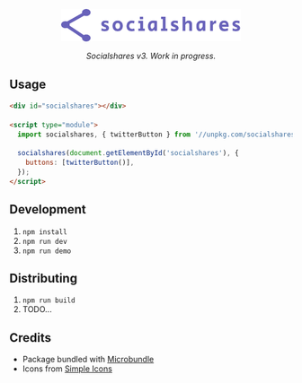 <p align="center">

  <img src="./assets/logo.svg" alt="Socialshares" width="320" />

</p>

<p align="center"><i>Socialshares v3. Work in progress.</i></p>

## Usage

```html
<div id="socialshares"></div>

<script type="module">
  import socialshares, { twitterButton } from '//unpkg.com/socialshares';

  socialshares(document.getElementById('socialshares'), {
    buttons: [twitterButton()],
  });
</script>
```

## Development

1. `npm install`
1. `npm run dev`
1. `npm run demo`

## Distributing

1. `npm run build`
1. TODO...

## Credits

- Package bundled with [Microbundle](https://github.com/developit/microbundle)
- Icons from [Simple Icons](https://simpleicons.org/)
